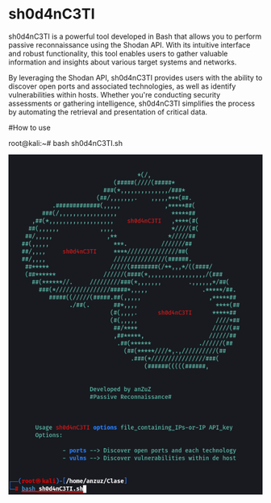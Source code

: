 # sh0d4nC3TI
sh0d4nC3TI is a powerful tool developed in Bash that allows you to perform passive reconnaissance using the Shodan API. With its intuitive interface and robust functionality, this tool enables users to gather valuable information and insights about various target systems and networks.

By leveraging the Shodan API, sh0d4nC3TI provides users with the ability to discover open ports and associated technologies, as well as identify vulnerabilities within hosts. Whether you're conducting security assessments or gathering intelligence, sh0d4nC3TI simplifies the process by automating the retrieval and presentation of critical data.

#How to use

root@kali:~# bash sh0d4nC3TI.sh

![Usage](/images/usage.png)
